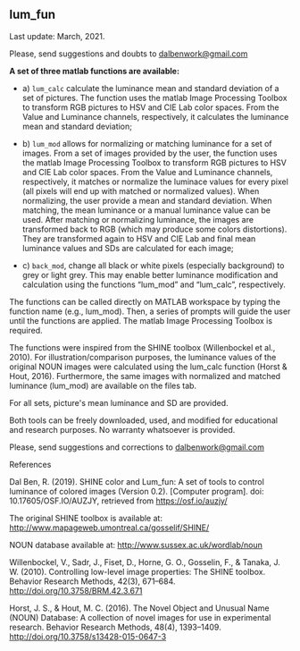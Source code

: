 ## lum_fun

Last update: March, 2021.

Please, send suggestions and doubts to <dalbenwork@gmail.com>

**A set of three matlab functions are available:**

* a) `lum_calc` calculate the luminance mean and standard deviation of a set of pictures. The function uses the matlab Image Processing Toolbox to transform RGB pictures to HSV and CIE Lab color spaces. From the Value and Luminance channels, respectively, it calculates the luminance mean and standard deviation;

* b) `lum_mod` allows for normalizing or matching luminance for a set of images. From a set of images provided by the user, the function uses the matlab Image Processing Toolbox to transform RGB pictures to HSV and CIE Lab color spaces. From the Value and Luminance channels, respectively, it matches or normalize the luminace values for every pixel (all pixels will end up with matched or normalized values). When normalizing, the user provide a mean and standard deviation. When matching, the mean luminance or a manual luminance value can be used. After matching or normalizing luminance, the images are transformed back to RGB (which may produce some colors distortions). They are transformed again to HSV and CIE Lab and final mean luminance values and SDs are calculated for each image;

* c) `back_mod`, change all black or white pixels (especially background) to grey or light grey. This may enable better luminance modification and calculation using the functions “lum_mod” and “lum_calc”, respectively.

The functions can be called directly on MATLAB workspace by typing the function name (e.g., lum_mod). Then, a series of prompts will guide the user until the functions are applied. The matlab Image Processing Toolbox is required.

The functions were inspired from the SHINE toolbox (Willenbockel et al., 2010). For illustration/comparison purposes, the luminance values of the original NOUN images were calculated using the lum_calc function (Horst & Hout, 2016). Furthermore, the same images with normalized and matched luminance (lum_mod) are available on the files tab.

For all sets, picture's mean luminance and SD are provided.

Both tools can be freely downloaded, used, and modified for educational and research purposes. No warranty whatsoever is provided.

Please, send suggestions and corrections to <dalbenwork@gmail.com>

References

Dal Ben, R. (2019). SHINE color and Lum_fun: A set of tools to control luminance of colored images (Version 0.2). [Computer program]. doi: 10.17605/OSF.IO/AUZJY, retrieved from https://osf.io/auzjy/

The original SHINE toolbox is available at: http://www.mapageweb.umontreal.ca/gosselif/SHINE/

NOUN database available at: http://www.sussex.ac.uk/wordlab/noun

Willenbockel, V., Sadr, J., Fiset, D., Horne, G. O., Gosselin, F., & Tanaka, J. W. (2010). Controlling low-level image properties: The SHINE toolbox. Behavior Research Methods, 42(3), 671–684. http://doi.org/10.3758/BRM.42.3.671

Horst, J. S., & Hout, M. C. (2016). The Novel Object and Unusual Name (NOUN) Database: A collection of novel images for use in experimental research. Behavior Research Methods, 48(4), 1393–1409. http://doi.org/10.3758/s13428-015-0647-3
